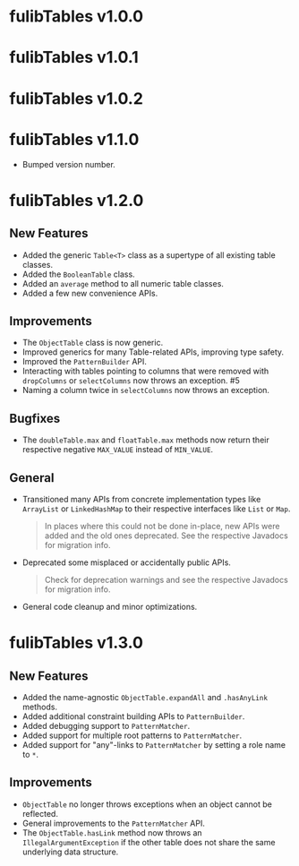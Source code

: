 # fulibTables v1.0.0

# fulibTables v1.0.1

# fulibTables v1.0.2

# fulibTables v1.1.0

* Bumped version number.

# fulibTables v1.2.0

## New Features

+ Added the generic `Table<T>` class as a supertype of all existing table classes.
+ Added the `BooleanTable` class.
+ Added an `average` method to all numeric table classes.
+ Added a few new convenience APIs.

## Improvements

* The `ObjectTable` class is now generic.
* Improved generics for many Table-related APIs, improving type safety.
* Improved the `PatternBuilder` API.
* Interacting with tables pointing to columns that were removed with `dropColumns` or `selectColumns` now throws an exception. #5
* Naming a column twice in `selectColumns` now throws an exception.

## Bugfixes

* The `doubleTable.max` and `floatTable.max` methods now return their respective negative `MAX_VALUE` instead of `MIN_VALUE`.

## General

* Transitioned many APIs from concrete implementation types like `ArrayList` or `LinkedHashMap` to their respective 
  interfaces like `List` or `Map`.
  > In places where this could not be done in-place, new APIs were added and the old ones deprecated.
  > See the respective Javadocs for migration info.
* Deprecated some misplaced or accidentally public APIs.
  > Check for deprecation warnings and see the respective Javadocs for migration info.
* General code cleanup and minor optimizations.

# fulibTables v1.3.0

## New Features

+ Added the name-agnostic `ObjectTable.expandAll` and `.hasAnyLink` methods.
+ Added additional constraint building APIs to `PatternBuilder`.
+ Added debugging support to `PatternMatcher`.
+ Added support for multiple root patterns to `PatternMatcher`.
+ Added support for "any"-links to `PatternMatcher` by setting a role name to `*`.

## Improvements

* `ObjectTable` no longer throws exceptions when an object cannot be reflected.
* General improvements to the `PatternMatcher` API.
* The `ObjectTable.hasLink` method now throws an `IllegalArgumentException` if the other table does not share the same underlying data structure.
